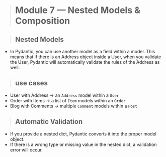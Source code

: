 ># Module 7 — Nested Models & Composition

>## Nested Models
- In Pydantic, you can use another model as a field within a model. This means that if there is an Address object inside a User, when you validate the User, Pydantic will automatically validate the rules of the Address as well.

>## use cases

- User with Address → an `Address` model within a `User`
- Order with Items → a list of `Item` models within an `Order`
- Blog with Comments → multiple `Comment` models within a `Post`

>## Automatic Validation

- If you provide a nested dict, Pydantic converts it into the proper model object.
- If there is a wrong type or missing value in the nested dict, a validation error will occur.

